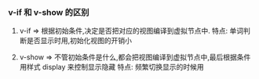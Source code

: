 ### v-if 和 v-show 的区别

1. v-if
   => 根据初始条件,决定是否把对应的视图编译到虚拟节点中.
   特点: 单词判断是否显示时用,初始化视图的开销小

2. v-show => 不管初始条件是什么,都会把视图编译到虚拟节点中,最后根据条件用样式 display 来控制显示隐藏
   特点: 频繁切换显示的时候用
